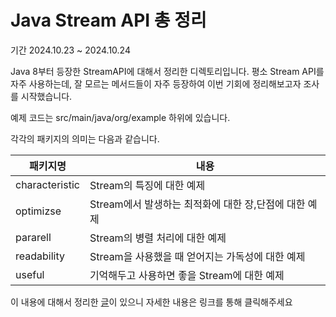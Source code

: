# Java Stream API 총 정리

기간 2024.10.23 ~ 2024.10.24

Java 8부터 등장한 StreamAPI에 대해서 정리한 디렉토리입니다. 평소 Stream API를 자주 사용하는데, 잘 모르는 메서드들이 자주 등장하여 이번 기회에 정리해보고자 조사를 시작했습니다.

예제 코드는 src/main/java/org/example 하위에 있습니다.

각각의 패키지의 의미는 다음과 같습니다.

| 패키지명 | 내용                                |
|-------|-----------------------------------|
| characteristic | Stream의 특징에 대한 예제                 |
| optimizse | Stream에서 발생하는 최적화에 대한 장,단점에 대한 예제 |
| pararell | Stream의 병렬 처리에 대한  예제 |
| readability | Stream을 사용했을 때 얻어지는 가독성에 대한 예제 |
| useful | 기억해두고 사용하면 좋을 Stream에 대한 예제 | 

이 내용에 대해서 정리한 [글](https://dev-qhyun.tistory.com/32)이 있으니 자세한 내용은 링크를 통해 클릭해주세요
